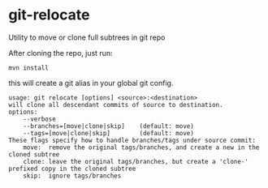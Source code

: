 # git-relocate
Utility to move or clone full subtrees in git repo

After cloning the repo, just run:

    mvn install
this will create a git alias in your global git config.

    usage: git relocate [options] <source>:<destination>
    will clone all descendant commits of source to destination.
    options:
    	--verbose
    	--branches=[move|clone|skip]    (default: move)
    	--tags=[move|clone|skip]        (default: move)
    These flags specify how to handle branches/tags under source commit:
    	move:  remove the original tags/branches, and create a new in the cloned subtree
    	clone: leave the original tags/branches, but create a 'clone-' prefixed copy in the cloned subtree
    	skip:  ignore tags/branches
